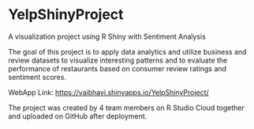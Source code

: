 # YelpShinyProject
A visualization project using R Shiny with Sentiment Analysis

The goal of this project is to apply data analytics and utilize business and review datasets to visualize interesting patterns and to evaluate the performance of restaurants based on consumer review ratings and sentiment scores.

WebApp Link: https://vaibhavi.shinyapps.io/YelpShinyProject/


The project was created by 4 team members on R Studio Cloud together and uploaded on GitHub after deployment. 

